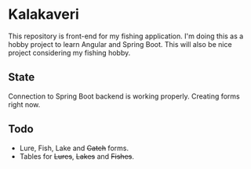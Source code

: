 # Kalakaveri

This repository is front-end for my fishing application. I'm doing this as a hobby project to learn Angular and Spring Boot. This will also be nice project considering my fishing hobby.

## State
Connection to Spring Boot backend is working properly. Creating forms right now.

## Todo
- Lure, Fish, Lake and ~~Catch~~ forms.
- Tables for ~~Lures~~, ~~Lakes~~ and ~~Fishes~~.


